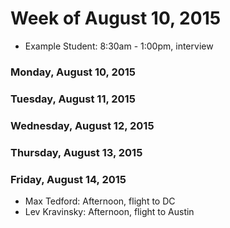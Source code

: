 # Week of August 10, 2015

* Example Student: 8:30am - 1:00pm, interview

### Monday, August 10, 2015

### Tuesday, August 11, 2015

### Wednesday, August 12, 2015

### Thursday, August 13, 2015

### Friday, August 14, 2015

* Max Tedford: Afternoon, flight to DC
* Lev Kravinsky: Afternoon, flight to Austin
